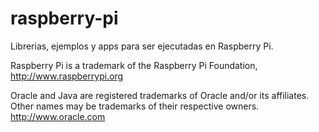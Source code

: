 raspberry-pi
============

Librerias, ejemplos y apps para ser ejecutadas en Raspberry Pi.




Raspberry Pi is a trademark of the Raspberry Pi Foundation, http://www.raspberrypi.org

Oracle and Java are registered trademarks of Oracle and/or its affiliates. Other names may be trademarks of their respective owners. http://www.oracle.com
